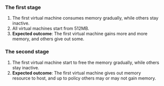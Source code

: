 ### The first stage

1. The first virtual machine consumes memory gradually, while others stay inactive.
2. All virtual machines start from 512MB.
3. __Expected outcome__: The first virtual machine gains more and more memory, and others give out some. 

### The second stage

1. The first virtual machine start to free the memory gradually, while others stay inactive.
2. __Expected outcome__: The first virtual machine gives out memory resource to host, and up to policy others may or may not gain memory.
